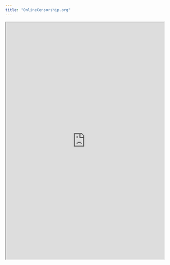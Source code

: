 ```yaml
---
title: "OnlineCensorship.org"
---
```



<iframe height="750" width="100%" src="https://ewelton.github.io/ktest/wiki.html#OnlineCensorship.org"></iframe>
